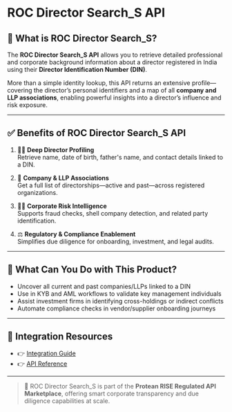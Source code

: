 # ROC Director Search_S API

## 📘 What is ROC Director Search_S?

The **ROC Director Search_S API** allows you to retrieve detailed professional and corporate background information about a director registered in India using their **Director Identification Number (DIN)**.

More than a simple identity lookup, this API returns an extensive profile—covering the director’s personal identifiers and a map of all **company and LLP associations**, enabling powerful insights into a director’s influence and risk exposure.

---

## ✅ Benefits of ROC Director Search_S API

1. 🧑‍💼 **Deep Director Profiling**  
   Retrieve name, date of birth, father's name, and contact details linked to a DIN.

2. 🏢 **Company & LLP Associations**  
   Get a full list of directorships—active and past—across registered organizations.

3. 🕵️‍♂️ **Corporate Risk Intelligence**  
   Supports fraud checks, shell company detection, and related party identification.

4. ⚖️ **Regulatory & Compliance Enablement**  
   Simplifies due diligence for onboarding, investment, and legal audits.

---

## 💼 What Can You Do with This Product?

- Uncover all current and past companies/LLPs linked to a DIN  
- Use in KYB and AML workflows to validate key management individuals  
- Assist investment firms in identifying cross-holdings or indirect conflicts  
- Automate compliance checks in vendor/supplier onboarding journeys

---

## 🔗 Integration Resources

- 👉 [Integration Guide](https://docs.risewithprotean.io/143/integration-guide)  
- 👉 [API Reference](https://docs.risewithprotean.io/143/api-reference)

---

> 📌 ROC Director Search_S is part of the **Protean RISE Regulated API Marketplace**, offering smart corporate transparency and due diligence capabilities at scale.
